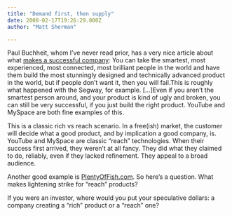 ```yaml
---
title: "Demand first, then supply"
date: 2008-02-17T19:26:29.000Z
author: "Matt Sherman"

---
```


Paul Buchheit, whom I’ve never read prior, has a very nice article about what [makes a successful company](http://paulbuchheit.blogspot.com/2008/02/most-import-thing-to-understand-about.html):
You can take the smartest, most experienced, most connected, most brilliant people in the world and have them build the most stunningly designed and technically advanced product in the world, but if people don’t want it, then you will fail.This is roughly what happened with the Segway, for example. […]Even if you aren’t the smartest person around, and your product is kind of ugly and broken, you can still be very successful, if you just build the right product. YouTube and MySpace are both fine examples of this.

This is a classic rich vs reach scenario. In a free(ish) market, the customer will decide what a good product, and by implication a good company, is. YouTube and MySpace are classic “reach” technologies. When their success first arrived, they weren’t at all fancy. They did what they claimed to do, reliably, even if they lacked refinement. They appeal to a broad audience.

Another good example is [PlentyOfFish.com](http://www.nytimes.com/2008/01/13/business/13digi.html?_r=2&amp;ex=1357880400&amp;en=9a69f05cdc551c11&amp;ei=5088&amp;partner=rssnyt&amp;emc=rss&amp;oref=slogin&amp;oref=slogin). So here’s a question. What makes lightening strike for “reach” products?

If you were an investor, where would you put your speculative dollars: a company creating a “rich” product or a “reach” one?
